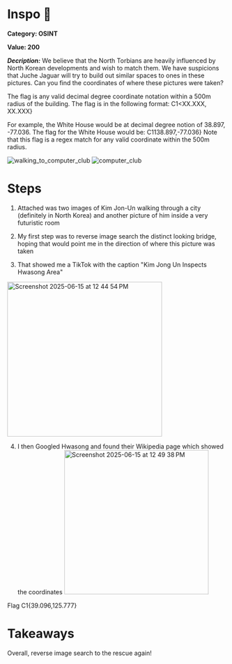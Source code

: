 # Inspo 💅
**Category: OSINT**


**Value: 200**

**_Decription:_**
We believe that the North Torbians are heavily influenced by North Korean developments and wish to match them. We have suspicions that Juche Jaguar will try to build out similar spaces to ones in these pictures. Can you find the coordinates of where these pictures were taken?

The flag is any valid decimal degree coordinate notation within a 500m radius of the building. The flag is in the following format: C1<XX.XXX, XX.XXX}

For example, the White House would be at decimal degree notion of 38.897, -77.036. The flag for the White House would be: C1138.897,-77.036}
Note that this flag is a regex match for any valid coordinate within the 500m radius.

![walking_to_computer_club](https://github.com/user-attachments/assets/187d0b94-12b9-4c9f-bb0a-312067a8a72f)
![computer_club](https://github.com/user-attachments/assets/969bf457-a115-4c99-b2a5-0d621109449d)

# Steps
1. Attached was two images of Kim Jon-Un walking through a city (definitely in North Korea) and another picture of him inside a very futuristic room

2. My first step was to reverse image search the distinct looking bridge, hoping that would point me in the direction of where this picture was taken

3. That showed me a TikTok with the caption "Kim Jong Un Inspects Hwasong Area"
<img width="355" alt="Screenshot 2025-06-15 at 12 44 54 PM" src="https://github.com/user-attachments/assets/7ad06434-2889-454d-a0af-c2caeb1809a6" />


4. I then Googled Hwasong and found their Wikipedia page which showed the coordinates
   <img width="331" alt="Screenshot 2025-06-15 at 12 49 38 PM" src="https://github.com/user-attachments/assets/a9d40a2a-ef86-4663-bc52-fecdab0d04e3" />

Flag C1{39.096,125.777}

# Takeaways
Overall, reverse image search to the rescue again!
